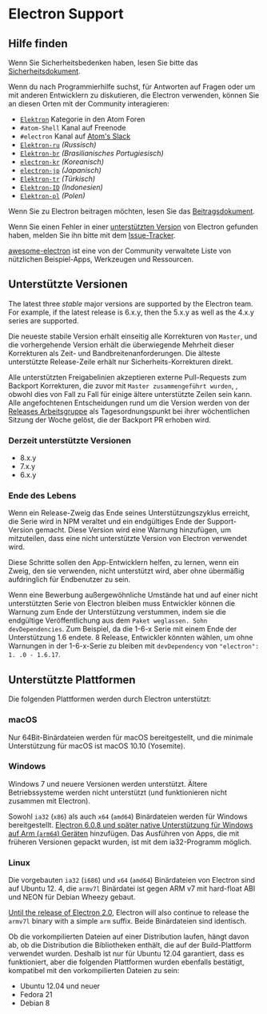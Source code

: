 # Electron Support

## Hilfe finden

Wenn Sie Sicherheitsbedenken haben, lesen Sie bitte das [Sicherheitsdokument](https://github.com/electron/electron/tree/master/SECURITY.md).

Wenn du nach Programmierhilfe suchst, für Antworten auf Fragen oder um mit anderen Entwicklern zu diskutieren, die Electron verwenden, können Sie an diesen Orten mit der Community interagieren:
- [`Elektron`](https://discuss.atom.io/c/electron) Kategorie in den Atom Foren
- `#atom-Shell` Kanal auf Freenode
- `#electron` Kanal auf [Atom's Slack](https://discuss.atom.io/t/join-us-on-slack/16638?source_topic_id=25406)
- [`Elektron-ru`](https://telegram.me/electron_ru) *(Russisch)*
- [`Elektron-br`](https://electron-br.slack.com) *(Brasilianisches Portugiesisch)*
- [`electron-kr`](https://electron-kr.github.io/electron-kr) *(Koreanisch)*
- [`electron-jp`](https://electron-jp.slack.com) *(Japanisch)*
- [`Elektron-tr`](https://electron-tr.herokuapp.com) *(Türkisch)*
- [`Elektron-ID`](https://electron-id.slack.com) *(Indonesien)*
- [`Elektron-pl`](https://electronpl.github.io) *(Polen)*

Wenn Sie zu Electron beitragen möchten, lesen Sie das [Beitragsdokument](https://github.com/electron/electron/blob/master/CONTRIBUTING.md).

Wenn Sie einen Fehler in einer [unterstützten Version](#supported-versions) von Electron gefunden haben, melden Sie ihn bitte mit dem [Issue-Tracker](../development/issues.md).

[awesome-electron](https://github.com/sindresorhus/awesome-electron) ist eine von der Community verwaltete Liste von nützlichen Beispiel-Apps, Werkzeugen und Ressourcen.

## Unterstützte Versionen

The latest three *stable* major versions are supported by the Electron team. For example, if the latest release is 6.x.y, then the 5.x.y as well as the 4.x.y series are supported.

Die neueste stabile Version erhält einseitig alle Korrekturen von `Master`, und die vorhergehende Version erhält die überwiegende Mehrheit dieser Korrekturen als Zeit- und Bandbreitenanforderungen. Die älteste unterstützte Release-Zeile erhält nur Sicherheits-Korrekturen direkt.

Alle unterstützten Freigabelinien akzeptieren externe Pull-Requests zum Backport Korrekturen, die zuvor mit `Master zusammengeführt wurden`, , obwohl dies von Fall zu Fall für einige ältere unterstützte Zeilen sein kann. Alle angefochtenen Entscheidungen rund um die Version werden von der [Releases Arbeitsgruppe](https://github.com/electron/governance/tree/master/wg-releases) als Tagesordnungspunkt bei ihrer wöchentlichen Sitzung der Woche gelöst, die der Backport PR erhoben wird.

### Derzeit unterstützte Versionen
- 8.x.y
- 7.x.y
- 6.x.y

### Ende des Lebens

Wenn ein Release-Zweig das Ende seines Unterstützungszyklus erreicht, die Serie wird in NPM veraltet und ein endgültiges Ende der Support-Version gemacht. Diese Version wird eine Warnung hinzufügen, um mitzuteilen, dass eine nicht unterstützte Version von Electron verwendet wird.

Diese Schritte sollen den App-Entwicklern helfen, zu lernen, wenn ein Zweig, den sie verwenden, nicht unterstützt wird, aber ohne übermäßig aufdringlich für Endbenutzer zu sein.

Wenn eine Bewerbung außergewöhnliche Umstände hat und auf einer nicht unterstützten Serie von Electron bleiben muss Entwickler können die Warnung zum Ende der Unterstützung verstummen, indem sie die endgültige Veröffentlichung aus dem `Paket weglassen. Sohn` `devDependencies`. Zum Beispiel, da die 1-6-x Serie mit einem Ende der Unterstützung 1.6 endete. 8 Release, Entwickler könnten wählen, um ohne Warnungen in der 1-6-x-Serie zu bleiben mit `devDependency` von `"electron": 1. .0 - 1.6.17`.

## Unterstützte Plattformen

Die folgenden Plattformen werden durch Electron unterstützt:

### macOS

Nur 64Bit-Binärdateien werden für macOS bereitgestellt, und die minimale Unterstützung für macOS ist macOS 10.10 (Yosemite).

### Windows

Windows 7 und neuere Versionen werden unterstützt. Ältere Betriebssysteme werden nicht unterstützt (und funktionieren nicht zusammen mit Electron).

Sowohl `ia32` (`x86`) als auch `x64` (`amd64`) Binärdateien werden für Windows bereitgestellt. [Electron 6.0.8 und später native Unterstützung für Windows auf Arm (`arm64`) Geräten](windows-arm.md) hinzufügen. Das Ausführen von Apps, die mit früheren Versionen gepackt wurden, ist mit dem ia32-Programm möglich.

### Linux

Die vorgebauten `ia32` (`i686`) und `x64` (`amd64`) Binärdateien von Electron sind auf Ubuntu 12. 4, die `armv7l` Binärdatei ist gegen ARM v7 mit hard-float ABI und NEON für Debian Wheezy gebaut.

[Until the release of Electron 2.0][arm-breaking-change], Electron will also continue to release the `armv7l` binary with a simple `arm` suffix. Beide Binärdateien sind identisch.

Ob die vorkompilierten Dateien auf einer Distribution laufen, hängt davon ab, ob die Distribution die Bibliotheken enthält, die auf der Build-Plattform verwendet wurden. Deshalb ist nur für Ubuntu 12.04 garantiert, dass es funktioniert, aber die folgenden Plattformen wurden ebenfalls bestätigt, kompatibel mit den vorkompilierten Dateien zu sein:

* Ubuntu 12.04 und neuer
* Fedora 21
* Debian 8

[arm-breaking-change]: ../breaking-changes.md#duplicate-arm-assets
